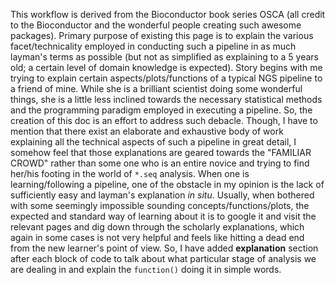 This workflow is derived from the Bioconductor book series OSCA (all credit to the Bioconductor and the wonderful people creating such awesome packages). Primary purpose of existing this page is to explain the various facet/technicality employed in conducting such a pipeline in as much layman's terms as possible (but not as simplified as explaining to a 5 years old; a certain level of domain knowledge is expected). Story begins with me trying to explain certain aspects/plots/functions of a typical NGS pipeline to a friend of mine. While she is a brilliant scientist doing some wonderful things, she is a little less inclined towards the necessary statistical methods and the programming paradigm employed in executing a pipeline. So, the creation of this doc is an effort to address such debacle. Though, I have to mention that there exist an elaborate and exhaustive body of work explaining all the technical aspects of such a pipeline in great detail, I somehow feel that those explanations are geared towards the "FAMILIAR CROWD" rather than some one who is an entire novice and trying to find her/his footing in the world of `*.seq` analysis. When one is learning/following a pipeline, one of the obstacle in my opinion is the lack of sufficiently easy and layman's explanation *in situ*. Usually, when bothered with some seemingly impossible sounding concepts/functions/plots, the expected and standard way of learning about it is to google it and visit the relevant pages and dig down through the scholarly explanations, which again in some cases is not very helpful and feels like hitting a dead end from the new learner's point of view. So, I have added **explanation** section after each block of code to talk about what particular stage of analysis we are dealing in and explain the `function()` doing it in simple words.     
